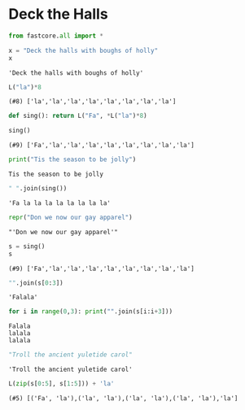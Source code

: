 # Deck the Halls


<!-- WARNING: THIS FILE WAS AUTOGENERATED! DO NOT EDIT! -->

``` python
from fastcore.all import *
```

``` python
x = "Deck the halls with boughs of holly"
x
```

    'Deck the halls with boughs of holly'

``` python
L("la")*8
```

    (#8) ['la','la','la','la','la','la','la','la']

``` python
def sing(): return L("Fa", *L("la")*8)
```

``` python
sing()
```

    (#9) ['Fa','la','la','la','la','la','la','la','la']

``` python
print("Tis the season to be jolly")
```

    Tis the season to be jolly

``` python
" ".join(sing())
```

    'Fa la la la la la la la la'

``` python
repr("Don we now our gay apparel")
```

    "'Don we now our gay apparel'"

``` python
s = sing()
s
```

    (#9) ['Fa','la','la','la','la','la','la','la','la']

``` python
"".join(s[0:3])
```

    'Falala'

``` python
for i in range(0,3): print("".join(s[i:i+3]))
```

    Falala
    lalala
    lalala

``` python
"Troll the ancient yuletide carol"
```

    'Troll the ancient yuletide carol'

``` python
L(zip(s[0:5], s[1:5])) + 'la'
```

    (#5) [('Fa', 'la'),('la', 'la'),('la', 'la'),('la', 'la'),'la']
